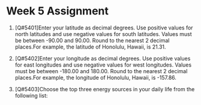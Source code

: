 # Week 5 Assignment
 
1. [Q#5401]Enter your latitude as decimal degrees. Use positive values for north latitudes and use negative values for south latitudes. Values must be between -90.00 and 90.00.  Round to the nearest 2 decimal places.For example, the latitude of Honolulu, Hawaii, is 21.31.



2. [Q#5402]Enter your longitude as decimal degrees. Use positive values for east longitudes and use negative values for west longitudes. Values must be between -180.00 and 180.00.  Round to the nearest 2 decimal places.For example, the longitude of Honolulu, Hawaii, is -157.86.



3. [Q#5403]Choose the top three energy sources in your daily life from the following list:


